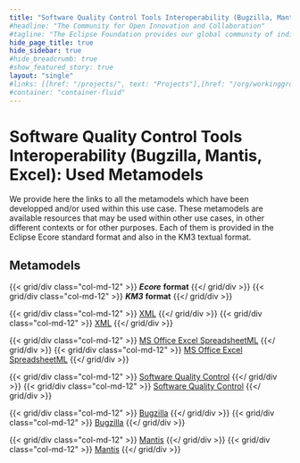 ```yaml
---
title: "Software Quality Control Tools Interoperability (Bugzilla, Mantis, Excel): Used Metamodels"
#headline: "The Community for Open Innovation and Collaboration"
#tagline: "The Eclipse Foundation provides our global community of individuals and organizations with a mature, scalable, and business-friendly environment for open source software collaboration and innovation."
hide_page_title: true
hide_sidebar: true
#hide_breadcrumb: true
#show_featured_story: true
layout: "single"
#links: [[href: "/projects/", text: "Projects"],[href: "/org/workinggroups/", text: "Working Group"],[href: "/membership/", text: "Members"],[href: "/org/value", text: "Business Value"]]
#container: "container-fluid"
---
```


# Software Quality Control Tools Interoperability (Bugzilla, Mantis, Excel): Used Metamodels

We provide here the links to all the metamodels which have been developped and/or used within this use case. These metamodels are available resources that may be used within other use cases, in other different contexts or for other purposes. Each of them is provided in the Eclipse Ecore standard format and also in the KM3 textual format.

## Metamodels

{{< grid/div class="col-md-12" >}}
***Ecore*** **format**
{{</ grid/div >}}
{{< grid/div class="col-md-12" >}}
***KM3*** **format**
{{</ grid/div >}}

{{< grid/div class="col-md-12" >}}
[XML](https://www.eclipse.org/gmt/am3/zoos/atlantEcoreZoo/#XML)
{{</ grid/div >}}
{{< grid/div class="col-md-12" >}}
[XML](https://www.eclipse.org/gmt/am3/zoos/atlanticZoo/#XML)
{{</ grid/div >}}

{{< grid/div class="col-md-12" >}}
[MS Office Excel SpreadsheetML](https://www.eclipse.org/gmt/am3/zoos/atlantEcoreZoo/#SpreadsheetMLSimplified)
{{</ grid/div >}}
{{< grid/div class="col-md-12" >}}
[MS Office Excel SpreadsheetML](https://www.eclipse.org/gmt/am3/zoos/atlanticZoo/#SpreadsheetMLSimplified)
{{</ grid/div >}}

{{< grid/div class="col-md-12" >}}
[Software Quality Control](https://www.eclipse.org/gmt/am3/zoos/atlantEcoreZoo/#Software%20Quality%20Control)
{{</ grid/div >}}
{{< grid/div class="col-md-12" >}}
[Software Quality Control](https://www.eclipse.org/gmt/am3/zoos/atlanticZoo/#Software%20Quality%20Control)
{{</ grid/div >}}

{{< grid/div class="col-md-12" >}}
[Bugzilla](https://www.eclipse.org/gmt/am3/zoos/atlantEcoreZoo/#Bugzilla)
{{</ grid/div >}}
{{< grid/div class="col-md-12" >}}
[Bugzilla](https://www.eclipse.org/gmt/am3/zoos/atlanticZoo/#Bugzilla)
{{</ grid/div >}}

{{< grid/div class="col-md-12" >}}
[Mantis](https://www.eclipse.org/gmt/am3/zoos/atlantEcoreZoo/#Mantis)
{{</ grid/div >}}
{{< grid/div class="col-md-12" >}}
[Mantis](https://www.eclipse.org/gmt/am3/zoos/atlanticZoo/#Mantis)
{{</ grid/div >}}
